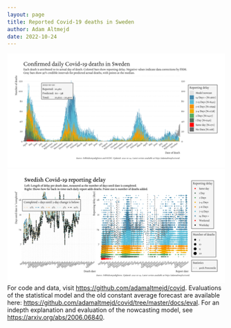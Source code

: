 ```yaml
---
layout: page
title: Reported Covid-19 deaths in Sweden
author: Adam Altmejd
date: 2022-10-24
---
```


![Graph of Swedish Covid-19 deaths with reporting delay.](deaths_lag_sweden_2022-10-24.png "Swedish Covid-19 deaths.")
![Graph of Swedish Covid-19 reporting delay in daily deaths.](lag_trend_sweden_2022-10-24.png "Trend in Swedish Covid-19 mortality reporting delay.")
For code and data, visit <https://github.com/adamaltmejd/covid>.
Evaluations of the statistical model and the old constant average forecast are available here: <https://github.com/adamaltmejd/covid/tree/master/docs/eval>.
For an indepth explanation and evaluation of the nowcasting model, see <https://arxiv.org/abs/2006.06840>.
